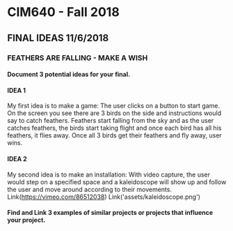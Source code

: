 # CIM640 - Fall 2018

## FINAL IDEAS 11/6/2018

### FEATHERS ARE FALLING - MAKE A WISH

#### Document 3 potential ideas for your final.
#### IDEA 1
My first idea is to make a game:
The user clicks on a button to start game.
On the screen you see there are 3 birds on the side and instructions would
say to catch feathers.
Feathers start falling from the sky and as the user catches feathers,
the birds start taking flight and once each bird has all his feathers, it flies away.
Once all 3 birds get their feathers and fly away, user wins.

#### IDEA 2
My second idea is to make an installation:
With video capture, the user would step on a specified space and a kaleidoscope
will show up and follow the user and move around according to their movements.
Link(https://vimeo.com/86512038)
Link('assets/kaleidoscope.png')

#### Find and Link 3 examples of similar projects or projects that influence your project.

